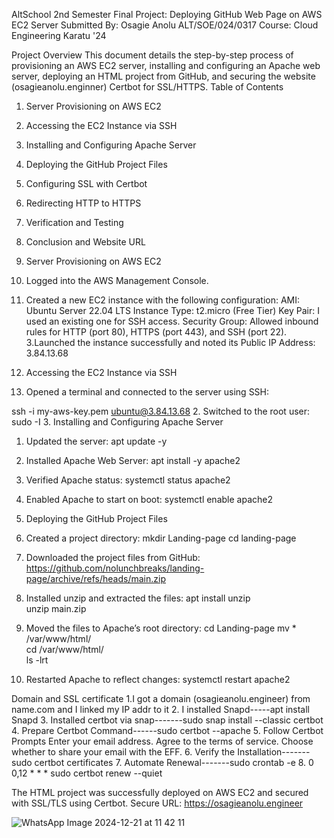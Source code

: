 AltSchool 2nd Semester Final Project: Deploying GitHub Web Page on AWS EC2 Server
Submitted By: Osagie Anolu     ALT/SOE/024/0317
Course: Cloud Engineering Karatu '24

Project Overview
This document details the step-by-step process of provisioning an AWS EC2 server, installing and configuring an Apache web server, deploying an HTML project from GitHub, and securing the website (osagieanolu.enginner) Certbot for SSL/HTTPS.
Table of Contents
1. Server Provisioning on AWS EC2
2. Accessing the EC2 Instance via SSH
3. Installing and Configuring Apache Server
4. Deploying the GitHub Project Files
5. Configuring SSL with Certbot
6. Redirecting HTTP to HTTPS
7. Verification and Testing
8. Conclusion and Website URL
1. Server Provisioning on AWS EC2
1. Logged into the AWS Management Console.
2. Created a new EC2 instance with the following configuration:
AMI: Ubuntu Server 22.04 LTS
Instance Type: t2.micro (Free Tier)
Key Pair: I used an existing one for SSH access.
Security Group: Allowed inbound rules for HTTP (port 80), HTTPS (port 443), and SSH (port 22).
3.Launched the instance successfully and noted its Public IP Address: 3.84.13.68

2. Accessing the EC2 Instance via SSH
1. Opened a terminal and connected to the server using SSH:

ssh -i my-aws-key.pem ubuntu@3.84.13.68
2. Switched to the root user:
sudo -I
3. Installing and Configuring Apache Server
1. Updated the server:
apt update -y
2. Installed Apache Web Server:
apt install -y apache2
3. Verified Apache status:
systemctl status apache2
4. Enabled Apache to start on boot:
systemctl enable apache2
4. Deploying the GitHub Project Files

1. Created a project directory:
mkdir Landing-page 
cd landing-page
2. Downloaded the project files from GitHub:
  https://github.com/nolunchbreaks/landing-page/archive/refs/heads/main.zip
3. Installed unzip and extracted the files:
apt install unzip  
unzip main.zip
4. Moved the files to Apache’s root directory:
cd Landing-page
mv * /var/www/html/  
cd /var/www/html/  
ls -lrt
5. Restarted Apache to reflect changes:
systemctl restart apache2

Domain and SSL certificate
1.I got a domain (osagieanolu.engineer) from name.com and I linked my IP addr to it
2. I installed Snapd-----apt install Snapd
3. Installed certbot via snap-------sudo snap install --classic certbot
4. Prepare Certbot Command------sudo certbot --apache
5. Follow Certbot Prompts
  Enter your email address.
  Agree to the terms of service.
  Choose whether to share your email with the EFF.
6. Verify the Installation-------sudo certbot certificates
7. Automate Renewal-------sudo crontab -e
8. 0 0,12 * * * sudo certbot renew --quiet

The HTML project was successfully deployed on AWS EC2 and secured with SSL/TLS using Certbot.
Secure URL: https://osagieanolu.engineer


![WhatsApp Image 2024-12-21 at 11 42 11](https://github.com/user-attachments/assets/013fca60-cb53-481b-a20d-b1f9c94092b1)
